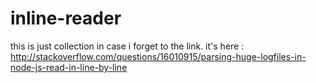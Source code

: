 # inline-reader

this is just collection in case i forget to the link.
it's here :
http://stackoverflow.com/questions/16010915/parsing-huge-logfiles-in-node-js-read-in-line-by-line
